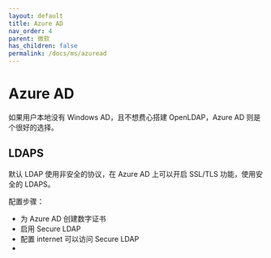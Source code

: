 ```yaml
---
layout: default
title: Azure AD
nav_order: 4
parent: 微软
has_children: false
permalink: /docs/ms/azuread
---
```


# Azure AD

如果用户本地没有 Windows AD，且不想费心搭建 OpenLDAP，Azure AD 则是个很好的选择。



## LDAPS

默认 LDAP 使用非安全的协议，在 Azure AD 上可以开启 SSL/TLS 功能，使用安全的 LDAPS。

配置步骤：

- 为 Azure AD 创建数字证书
- 启用 Secure LDAP
- 配置 internet 可以访问 Secure LDAP
- 





